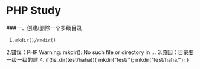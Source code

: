 PHP Study
====================================
###一、创建/删除一个多级目录
1.     mkdir()/rmdir()
2.错误：PHP Warning:  mkdir(): No such file or directory in ...
3.原因：目录要一级一级的建
4.     if(!is_dir(test/haha)){
            mkdir("test/");
            mkdir("test/haha/");
        }